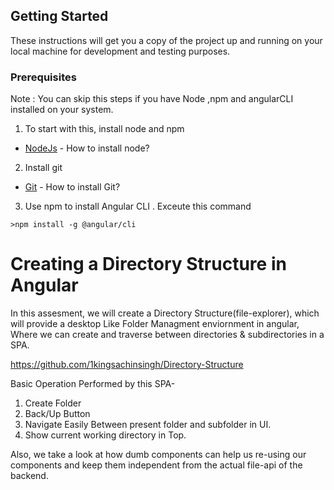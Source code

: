 ## Getting Started

These instructions will get you a copy of the project up and running on your local machine for development and testing purposes.

### Prerequisites

Note : You can skip this steps if you have Node ,npm and angularCLI installed on your system.
 
1) To start with this, install node and npm

* [NodeJs](https://nodejs.org/en/) - How to install node?

2) Install git 


* [Git](https://git-scm.com/book/en/v2/Getting-Started-Installing-Git) - How to install Git?

3) Use npm to install Angular CLI . Exceute this command

```
>npm install -g @angular/cli
```

# Creating a Directory Structure in Angular
In this assesment, we will create a Directory Structure(file-explorer), which will provide a desktop Like Folder Managment enviornment in angular, Where we can create and traverse between directories & subdirectories in a SPA.

https://github.com/1kingsachinsingh/Directory-Structure



Basic Operation Performed by this SPA-
1) Create Folder
2) Back/Up Button
3) Navigate Easily Between present folder and subfolder in UI.
4) Show current working directory in Top.

Also, we take a look at how dumb components can help us re-using our components and keep them independent from the actual file-api of the backend.

